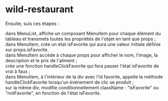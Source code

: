 # wild-restaurant

Ensuite, suis ces étapes :

dans MenuList, affiche un composant MenuItem pour chaque élément du tableau et transmets toutes les propriétés de l'objet en tant que props ;  
dans MenuItem, crée un état isFavorite qui aura une valeur initiale définie sur props.isFavorite.  
dans MenuItem accède à chaque props pour afficher le nom, l'image, la description et le prix de l'aliment ;  
crée une fonction handleClickFavorite qui fera passer l'état isFavorite de vrai à faux ;  
dans MenuItem, à l'intérieur de la div avec l'id favorite, appelle la méthode handleClickFavorite lorsqu'un événement de clic se produit ;  
sur la même div, modifie conditionnellement className : "isFavorite" ou "notFavorite", en fonction de l'état isFavorite.  
